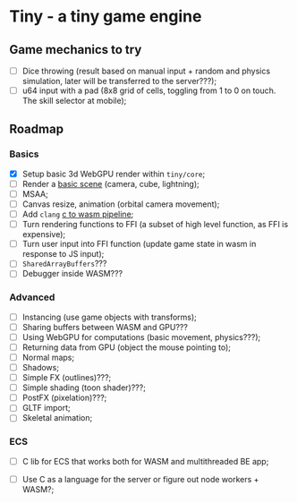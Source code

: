 # Tiny - a tiny game engine

## Game mechanics to try

- [ ] Dice throwing (result based on manual input + random and physics simulation, later will be transferred to the server???);
- [ ] u64 input with a pad (8x8 grid of cells, toggling from 1 to 0 on touch. The skill selector at mobile);

## Roadmap

### Basics

- [x] Setup basic 3d WebGPU render within `tiny/core`;
- [ ] Render a [basic scene](https://webgpu.github.io/webgpu-samples/?sample=normalMap#mesh.ts) (camera, cube, lightning);
- [ ] MSAA;
- [ ] Canvas resize, animation (orbital camera movement);
- [ ] Add `clang` [c to wasm pipeline](https://surma.dev/things/c-to-webassembly/);
- [ ] Turn rendering functions to FFI (a subset of high level function, as FFI is expensive);
- [ ] Turn user input into FFI function (update game state in wasm in response to JS input);
- [ ] `SharedArrayBuffers`???
- [ ] Debugger inside WASM???

### Advanced

- [ ] Instancing (use game objects with transforms);
- [ ] Sharing buffers between WASM and GPU???
- [ ] Using WebGPU for computations (basic movement, physics???);
- [ ] Returning data from GPU (object the mouse pointing to);
- [ ] Normal maps;
- [ ] Shadows;
- [ ] Simple FX (outlines)???;
- [ ] Simple shading (toon shader)???;
- [ ] PostFX (pixelation)???;
- [ ] GLTF import;
- [ ] Skeletal animation;

### ECS

- [ ] C lib for ECS that works both for WASM and multithreaded BE app;
- [ ] Use C as a language for the server or figure out node workers + WASM?;


